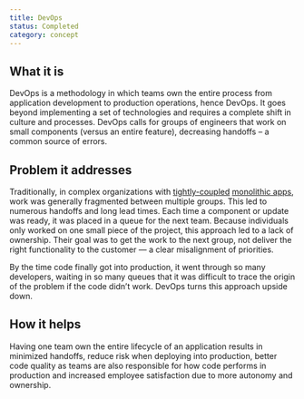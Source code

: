 ```yaml
---
title: DevOps
status: Completed
category: concept
---
```


## What it is

DevOps is a methodology in which teams own the entire process from application development to production operations, hence DevOps. 
It goes beyond implementing a set of technologies and requires a complete shift in culture and processes. 
DevOps calls for groups of engineers that work on small components (versus an entire feature), decreasing handoffs – a common source of errors. 

## Problem it addresses

Traditionally, in complex organizations with [tightly-coupled](/tightly-coupled-architectures/) [monolithic apps](/monolithic-apps/), 
work was generally fragmented between multiple groups. 
This led to numerous handoffs and long lead times. 
Each time a component or update was ready, it was placed in a queue for the next team. 
Because individuals only worked on one small piece of the project, this approach led to a lack of ownership. 
Their goal was to get the work to the next group, not deliver the right functionality to the customer 
— a clear misalignment of priorities. 

By the time code finally got into production, it went through so many developers, 
waiting in so many queues that it was difficult to trace the origin of the problem if the code didn’t work. 
DevOps turns this approach upside down.

## How it helps

Having one team own the entire lifecycle of an application results in 
minimized handoffs, reduce risk when deploying into production, better code quality 
as teams are also responsible for how code performs in production 
and increased employee satisfaction due to more autonomy and ownership.
